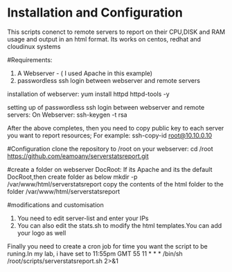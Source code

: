 # Installation and Configuration
This scripts conenct to remote servers to report on their CPU,DISK and RAM usage and output in an html format.
Its works on centos, redhat and cloudinux systems

#Requirements:
1. A Webserver - ( I used Apache in this example)
2. passwordless ssh login between webserver and remote servers

installation of webserver:
yum install httpd httpd-tools -y

setting up of passwordless ssh login between webserver and remote servers:
On Webserver:
ssh-keygen -t rsa

After the above completes, then you need to copy public key to each server you want to report resources;
For example:
ssh-copy-id root@10.10.0.10

#Configuration
clone the repository to /root on your webserver:
cd /root
https://github.com/eamoany/serverstatsreport.git

#create a folder on webserver DocRoot:
If its Apache and its the default DocRoot,then create folder as below
mkdir -p /var/www/html/serverstatsreport
copy the contents of the html folder to the folder /var/www/html/serverstatsreport

#modifications and customisation
1. You need to edit server-list and enter your IPs
2. You can also edit the stats.sh to modify the html templates.You can add your logo as well

Finally you need to create a cron job for time you want the script to be runing.In my lab, i have set to 11:55pm GMT
55 11 * * * /bin/sh /root/scripts/serverstatsreport.sh 2>&1



